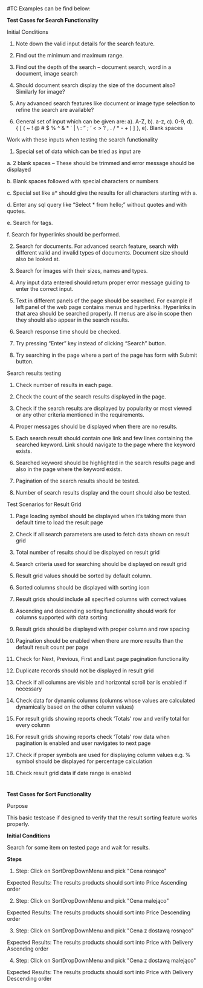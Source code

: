 #

#TC Examples can be find below:

**Test Cases for Search Functionality**

Initial Conditions

1. Note down the valid input details for the search feature.

2. Find out the minimum and maximum range.

3. Find out the depth of the search – document search, word in a document, image search

4. Should document search display the size of the document also? Similarly for image?

5. Any advanced search features like document or image type selection to refine the search are available?

6. General set of input which can be given are: 
a). A-Z, 
b). a-z, 
c). 0-9, 
d). { [ ( ~ ! @ # $ % ^ & * ` | \ : ” ; ’ < > ? , . / * - + ) ] }, 
e). Blank spaces

Work with these inputs when testing the search functionality

1. Special set of data which can be tried as input are

a. 2 blank spaces – These should be trimmed and error message should be displayed

b. Blank spaces followed with special characters or numbers

c. Special set like a* should give the results for all characters starting with a.

d. Enter any sql query like “Select * from hello;” without quotes and with quotes.

e. Search for tags.

f. Search for hyperlinks should be performed.

2. Search for documents. For advanced search feature, search with different valid and invalid types of documents. Document size should also be looked at.

3. Search for images with their sizes, names and types.

4. Any input data entered should return proper error message guiding to enter the correct input.

5. Text in different panels of the page should be searched. For example if left panel of the web page contains menus and hyperlinks. Hyperlinks in that area should be searched properly. If menus are also in scope then they should also appear in the search results.

6. Search response time should be checked.

7. Try pressing “Enter” key instead of clicking “Search” button.

8. Try searching in the page where a part of the page has form with Submit button.

Search results testing

1. Check number of results in each page.

2. Check the count of the search results displayed in the page.

3. Check if the search results are displayed by popularity or most viewed or any other criteria mentioned in the requirements.

4. Proper messages should be displayed when there are no results.

5. Each search result should contain one link and few lines containing the searched keyword. Link should navigate to the page where the keyword exists.

6. Searched keyword should be highlighted in the search results page and also in the page where the keyword exists.

7. Pagination of the search results should be tested.

8. Number of search results display and the count should also be tested.

Test Scenarios for Result Grid

1. Page loading symbol should be displayed when it’s taking more than default time to load the result page

2. Check if all search parameters are used to fetch data shown on result grid

3. Total number of results should be displayed on result grid

4. Search criteria used for searching should be displayed on result grid

5. Result grid values should be sorted by default column.

6. Sorted columns should be displayed with sorting icon

7. Result grids should include all specified columns with correct values

8. Ascending and descending sorting functionality should work for columns supported with data sorting

9. Result grids should be displayed with proper column and row spacing

10. Pagination should be enabled when there are more results than the default result count per page

11. Check for Next, Previous, First and Last page pagination functionality

12. Duplicate records should not be displayed in result grid

13. Check if all columns are visible and horizontal scroll bar is enabled if necessary

14. Check data for dynamic columns (columns whose values are calculated dynamically based on the other column values)

15. For result grids showing reports check ‘Totals’ row and verify total for every column

16. For result grids showing reports check ‘Totals’ row data when pagination is enabled and user navigates to next page

17. Check if proper symbols are used for displaying column values e.g. % symbol should be displayed for percentage calculation

18. Check result grid data if date range is enabled
#

**Test Cases for Sort Functionality**

Purpose

This basic testcase if designed to verify that the result sorting feature works properly.

**Initial Conditions**

Search for some item on tested page and wait for results.

**Steps**

1. Step: Click on SortDropDownMenu and pick "Cena rosnąco"

Expected Results: The results products should sort into Price Ascending order

2. Step: Click on SortDropDownMenu and pick "Cena malejąco"

Expected Results: The results products should sort into Price Descending order

3. Step: Click on SortDropDownMenu and pick "Cena z dostawą rosnąco"

Expected Results: The results products should sort into Price with Delivery Ascending order

4. Step: Click on SortDropDownMenu and pick "Cena z dostawą malejąco"

Expected Results: The results products should sort into Price with Delivery Descending order